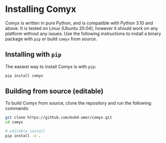 # Installing Comyx

Comyx is written in pure Python, and is compatible with Python 3.10 and above. It is tested on Linux (Ubuntu 20.04), however it should work on any platform without any issues.
Use the following instructions to install a binary package with `pip` or build `comyx` from source.

## Installing with `pip`

The easiest way to install Comyx is with `pip`:

```bash
pip install comyx
```

## Building from source (editable)

To build Comyx from source, clone the repository and run the following commands:

```bash
git clone https://github.com/muhd-umer/comyx.git
cd comyx

# editable install
pip install -e .
```